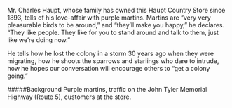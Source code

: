 Mr. Charles Haupt, whose family has owned this Haupt Country Store since 1893, tells of his love-affair with purple martins. Martins are “very very pleasurable birds to be around,” and “they’ll make you happy,” he declares. “They like people. They like for you to stand around and talk to them, just like we’re doing now.” 

He tells how he lost the colony in a storm 30 years ago when they were migrating, how he shoots the sparrows and starlings who dare to intrude, how he hopes our conversation will encourage others to “get a colony going.” 

#####Background
Purple martins, traffic on the John Tyler Memorial Highway (Route 5), customers at the store.
